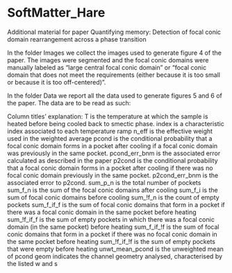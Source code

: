 # SoftMatter_Hare
Additional material for paper Quantifying memory: Detection of focal conic domain rearrangement across a phase transition

In the folder Images we collect the images used to generate figure 4 of the paper. The images were segmented and the focal conic domains were manually labeled as “large central focal conic domain” or “focal conic domain that does not meet the requirements (either because it is too small or because it is too off-centered)”.

In the folder Data we report all the data used to generate figures 5 and 6 of the paper. 
The data are to be read as such: 

Column titles’ explanation:
T is the temperature at which the sample is heated before being cooled back to smectic phase.
index is a characteristic index associated to each temperature ramp
n_eff is the effective weight used in the weighted average 
pcond is the conditional probability that a focal conic domain forms in a pocket after cooling if a focal conic domain was previously in the same pocket.
pcond_err_bnm is the associated error calculated as described in the paper 
p2cond is the conditional probability that a focal conic domain forms in a pocket after cooling if there was no focal conic domain previously in the same pocket. 
p2cond_err_bnm is the associated error to p2cond. 
sum_p_n is the total number of pockets 
sum_f_n is the sum of the focal conic domains after cooling 
sum_f_i is the sum of focal conic domains before cooling 
sum_!f_n is the count of empty pockets 
sum_f_if_f is the sum of focal conic domains that form in a pocket if there was a focal conic domain in the same pocket before heating
sum_!f_if_f is the sum of empty pockets in which there was a focal conic domain (in the same pocket) before heating
sum_f_if_!f is the sum of focal conic domains that form in a pocket if there was no focal conic domain in the same pocket before heating
sum_!f_if_!f is the sum of empty pockets that were empty before heating
unwt_mean_pcond is the unweighted mean of pcond 
geom indicates the channel geometry analysed, characterised by the listed w and s
 
